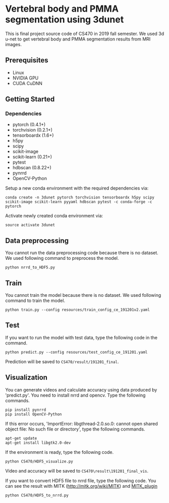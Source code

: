 # Vertebral body and PMMA segmentation using 3dunet

This is final project source code of CS470 in 2019 fall semester. We used 3d u-net to get vertebral body and PMMA segmentation results from MRI images.  

## Prerequisites
- Linux
- NVIDIA GPU
- CUDA CuDNN

## Getting Started

### Dependencies
- pytorch (0.4.1+)
- torchvision (0.2.1+)
- tensorboardx (1.6+)
- h5py
- scipy 
- scikit-image
- scikit-learn (0.21+)
- pytest
- hdbscan (0.8.22+)
- pynrrd
- OpenCV-Python

Setup a new conda environment with the required dependencies via:
```
conda create -n 3dunet pytorch torchvision tensorboardx h5py scipy scikit-image scikit-learn pyyaml hdbscan pytest -c conda-forge -c pytorch
``` 
Activate newly created conda environment via:
```
source activate 3dunet
```
## Data preprocessing
You cannot run the data preprocessing code because there is no dataset. We used following command to preprocess the model.
```
python nrrd_to_HDF5.py
```

## Train
You cannot train the model because there is no dataset. We used following command to train the model.
```
python train.py --config resources/train_config_ce_191201v2.yaml
```

## Test
If you want to run the model with test data, type the following code in the command. 
```
python predict.py --config resources/test_config_ce_191201.yaml
```
Prediction will be saved to `CS470/result/191201_final`.

## Visualization 
You can generate videos and calculate accuracy using data produced by 'predict.py'. You need to install nrrd and opencv. Type the following commands. 
```
pip install pynrrd
pip install OpenCV-Python
```
If this error occurs, 'ImportError: libgthread-2.0.so.0: cannot open shared object file: No such file or directory', type the following commands.
```
apt-get update
apt-get install libgtk2.0-dev
```
If the environment is ready, type the following code. 
```
python CS470/HDF5_visualize.py
```
Video and accuracy will be saved to `CS470\result\191201_final_vis`.


If you want to convert HDF5 file to nrrd file, type the following code. You can see the result with MITK (http://mitk.org/wiki/MITK) and [MITK_plugin](MITK_plugin.zip)
```
python CS470/HDF5_to_nrrd.py
```